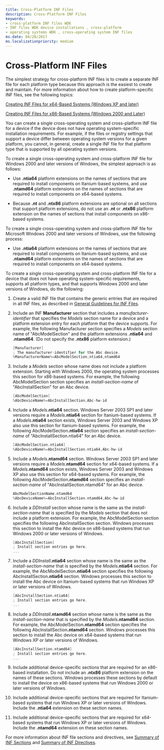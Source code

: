 ```yaml
---
title: Cross-Platform INF Files
description: Cross-Platform INF Files
keywords:
- cross-platform INF files WDK
- INF files WDK device installations , cross-platform
- operating systems WDK , cross-operating system INF files
ms.date: 04/20/2017
ms.localizationpriority: medium
---
```


# Cross-Platform INF Files


The simplest strategy for cross-platform INF files is to create a separate INF file for each platform type because this approach is the easiest to create and maintain. For more information about how to create platform-specific INF files, see the following topics:

[Creating INF Files for x64-Based Systems (Windows XP and later)](inf-file-platform-extensions-and-x64-based-systems.md#creating-inf-files-for-x64-based-systems--windows-xp-and-later-)

[Creating INF Files for x86-Based Systems (Windows 2000 and Later)](inf-file-platform-extensions-and-x86-based-systems.md#creating-inf-files-for-x86-based-systems--windows-2000-and-later-)

You can create a single cross-operating system and cross-platform INF file for a device if the device does not have operating system-specific installation requirements. For example, if the files or registry settings that support a device differ between operating system versions for a given platform, you cannot, in general, create a single INF file for that platform type that is supported by all operating system versions.

To create a single cross-operating system and cross-platform INF file for Windows 2000 and later versions of Windows, the simplest approach is as follows:

-   Use **.ntia64** platform extensions on the names of sections that are required to install components on Itanium-based systems, and use **.ntamd64** platform extensions on the names of sections that are required to install components on x64-based systems.

-   Because **.nt** and **.ntx86** platform extensions are optional on all sections that support platform extensions, do not use an **.nt** or **.ntx86** platform extension on the names of sections that install components on x86-based systems.

To create a single cross-operating system and cross-platform INF file for Microsoft Windows 2000 and later versions of Windows, use the following process:

-   Use **.ntia64** platform extensions on the names of sections that are required to install components on Itanium-based systems, and use **.ntamd64** platform extensions on the names of sections that are required to install components on x64-based systems.

To create a single cross-operating system and cross-platform INF file for a device that does not have operating system-specific requirements, supports all platform types, and that supports Windows 2000 and later versions of Windows, do the following:

1. Create a valid INF file that contains the generic entries that are required in all INF files, as described in [General Guidelines for INF Files](general-guidelines-for-inf-files.md).

2. Include an INF **Manufacturer** section that includes a *manufacturer-identifier* that specifies the *Models* section name for a device and a platform extension entry for each platform that the device supports. For example, the following Manufacturer section specifies a *Models* section name of "AbcModelSection" and the platform extensions **.ntia64** and **.ntamd64**. (Do not specify the **.ntx86** platform extension.)

   ```cpp
   [Manufacturer]
   ; The manufacturer-identifier for the Abc device.
   %ManufacturerName%=AbcModelSection,ntia64,ntamd64
   ```

3. Include a *Models* section whose name does not include a platform extension. Starting with Windows 2000, the operating system processes this section for x86-based systems. For example, the following AbcModelSection section specifies an *install-section-name* of "AbcInstallSection" for an Abc device.

   ```cpp
   [AbcModelSection]
   %AbcDeviceName%=AbcInstallSection,Abc-hw-id
   ```

4. Include a <em>Models</em>**.ntia64** section. Windows Server 2003 SP1 and later versions require a <em>Models</em>**.ntia64** section for Itanium-based systems. If a <em>Models</em>**.ntia64** section exists, Windows Server 2003 and Windows XP also use this section for Itanium-based systems. For example, the following AbcModelSection<strong>.ntia64</strong> section specifies an *install-section-name* of "AbcInstallSection.ntia64" for an Abc device.

   ```cpp
   [AbcModelSection.ntia64]
   %AbcDeviceName%=AbcInstallSection.ntia64,Abc-hw-id
   ```

5. Include a <em>Models</em>**.ntamd64** section. Windows Server 2003 SP1 and later versions require a <em>Models</em>**.ntamd64** section for x64-based systems. If a <em>Models</em>**.ntamd64** section exists, Windows Server 2003 and Windows XP also use this section for x64-based systems. For example, the following AbcModelSection<strong>.ntamd64</strong> section specifies an *install-section-name* of "AbcInstallSection.ntamd64" for an Abc device.

   ```cpp
   AbcModelSectionName.ntamd64
   %AbcDeviceName%=AbcInstallSection.ntamd64,Abc-hw-id
   ```

6. Include a *DDInstall* section whose name is the same as the *install-section-name* that is specified by the *Models* section that does not include a platform extension. For example, the AbcModelSection section specifies the following AbcInstallSection section. Windows processes this section to install the Abc device on x86-based systems that run Windows 2000 or later versions of Windows.

   ```cpp
   [AbcInstallSection]
   ; Install section entries go here.
   ...
   ```

7. Include a <em>DDInstall</em>**.ntia64** section whose name is the same as the *install-section-name* that is specified by the <em>Models</em>**.ntia64** section. For example, the AbcModelSection<strong>.ntia64</strong> section specifies the following AbcInstallSection<strong>.ntia64</strong> section. Windows processes this section to install the Abc device on Itanium-based systems that run Windows XP or later versions of Windows.

   ```cpp
   [AbcInstallSection.ntia64]
   ; Install section entries go here.
   ...
   ```

8. Include a <em>DDInstall</em>**.ntamd64** section whose name is the same as the *install-section-name* that is specified by the <em>Models</em>**.ntamd64** section. For example, the AbcModelSection<strong>.ntamd64</strong> section specifies the following AbcInstallSection<strong>.ntamd64</strong> section. Windows processes this section to install the Abc device on x64-based systems that run Windows XP or later versions of Windows.

   ```cpp
   [AbcInstallSection.ntamd64]
   ; Install section entries go here.
   ...
   ```

9. Include additional device-specific sections that are required for an x86-based installation. Do not include an **.ntx86** platform extension on the names of these sections. Windows processes these sections by default to install the device on x86-based systems that run Windows 2000 or later versions of Windows.

10. Include additional device-specific sections that are required for Itanium-based systems that run Windows XP or later versions of Windows. Include the **.ntia64** extension on these section names.

11. Include additional device-specific sections that are required for x64-based systems that run Windows XP or later versions of Windows. Include the **.ntamd64** extension on these section names.

For more information about INF file sections and directives, see [Summary of INF Sections](summary-of-inf-sections.md) and [Summary of INF Directives](summary-of-inf-directives.md).

 

 






